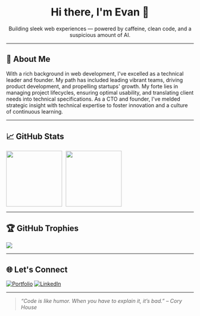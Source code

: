 <h1 align="center">Hi there, I'm Evan 👋</h1>
<p align="center">Building sleek web experiences — powered by caffeine, clean code, and a suspicious amount of AI.</p>

---

## 🧠 About Me

With a rich background in web development, I've excelled as a technical leader and founder. My path has included leading vibrant teams, driving product development, and propelling startups' growth. My forte lies in managing project lifecycles, ensuring optimal usability, and translating client needs into technical specifications. As a CTO and founder, I've melded strategic insight with technical expertise to foster innovation and a culture of continuous learning.

---

## 📈 GitHub Stats

<div style="display: flex; gap: 10px; align-items: center;">
  <img src="https://github-readme-stats.vercel.app/api?username=skoulix&theme=default&hide_border=false&include_all_commits=true&count_private=true" height="150"/>
  <img src="https://nirzak-streak-stats.vercel.app/?user=skoulix&theme=default&hide_border=false" height="150"/>
</div>

---

## 🏆 GitHub Trophies

![](https://github-profile-trophy.vercel.app/?username=skoulix&theme=radical&no-frame=false&no-bg=true&margin-w=4)

---

## 🌐 Let's Connect

[![Portfolio](https://img.shields.io/badge/Portfolio-%23000000.svg?style=for-the-badge&logo=firefox&logoColor=white)](https://seapixel.com)
[![LinkedIn](https://img.shields.io/badge/LinkedIn-%230077B5.svg?style=for-the-badge&logo=linkedin&logoColor=white)](https://linkedin.com/in/evan-skoulikaritis)

---

> _“Code is like humor. When you have to explain it, it’s bad.” – Cory House_
